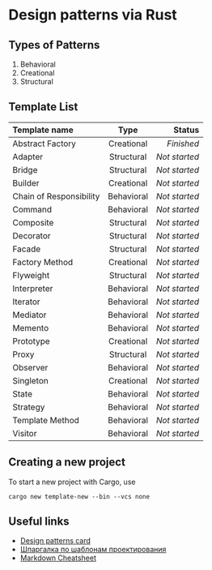# Design patterns via Rust

## Types of Patterns
1. Behavioral
2. Creational
3. Structural

## Template List
Template name           | Type       | Status        |
:-----------------------|:----------:|--------------:|
Abstract Factory        | Creational | *Finished*    |
Adapter                 | Structural | *Not started* |
Bridge                  | Structural | *Not started* |
Builder                 | Creational | *Not started* |
Chain of Responsibility	| Behavioral | *Not started* |
Command	                | Behavioral | *Not started* |
Composite               | Structural | *Not started* |
Decorator               | Structural | *Not started* |
Facade               	| Structural | *Not started* |
Factory Method	        | Creational | *Not started* |
Flyweight               | Structural | *Not started* |
Interpreter             | Behavioral | *Not started* |
Iterator                | Behavioral | *Not started* |
Mediator                | Behavioral | *Not started* |
Memento	                | Behavioral | *Not started* |
Prototype   	        | Creational | *Not started* |
Proxy                   | Structural | *Not started* |
Observer                | Behavioral | *Not started* |
Singleton               | Creational | *Not started* |
State                   | Behavioral | *Not started* |
Strategy                | Behavioral | *Not started* |
Template Method	        | Behavioral | *Not started* |
Visitor	                | Behavioral | *Not started* |

## Creating a new project
To start a new project with Cargo, use
```cargo
cargo new template-new --bin --vcs none
```

## Useful links
* [Design patterns card](http://www.mcdonaldland.info/files/designpatterns/designpatternscard.pdf)
* [Шпаргалка по шаблонам проектирования](https://habrahabr.ru/post/210288/)
* [Markdown Cheatsheet](https://github.com/adam-p/markdown-here/wiki/Markdown-Cheatsheet)

